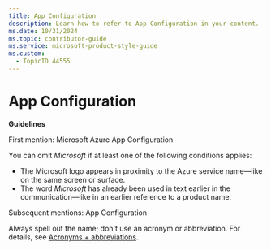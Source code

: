 ```yaml
---
title: App Configuration
description: Learn how to refer to App Configuration in your content.
ms.date: 10/31/2024
ms.topic: contributor-guide
ms.service: microsoft-product-style-guide
ms.custom:
  - TopicID 44555
---
```



# App Configuration

**Guidelines**

First mention: Microsoft Azure App Configuration

You can omit *Microsoft* if at least one of the following conditions applies:

- The Microsoft logo appears in proximity to the Azure service name—like on the same screen or surface.
- The word *Microsoft* has already been used in text earlier in the communication—like in an earlier reference to a product name.

Subsequent mentions: App Configuration

Always spell out the name; don't use an acronym or abbreviation. For details, see [Acronyms + abbreviations](~\acronyms-and-abbreviations.md).

